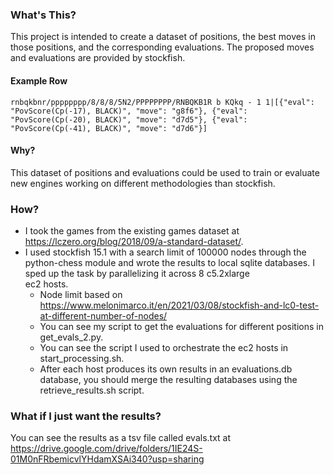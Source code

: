 ### What's This?

This project is intended to create a dataset of positions, the best moves in those positions,
and the corresponding evaluations. The proposed moves and evaluations are provided by stockfish.

#### Example Row
```
rnbqkbnr/pppppppp/8/8/8/5N2/PPPPPPPP/RNBQKB1R b KQkq - 1 1|[{"eval": "PovScore(Cp(-17), BLACK)", "move": "g8f6"}, {"eval": "PovScore(Cp(-20), BLACK)", "move": "d7d5"}, {"eval": "PovScore(Cp(-41), BLACK)", "move": "d7d6"}]
```

#### Why?

This dataset of positions and evaluations could be used to train or evaluate new engines working
on different methodologies than stockfish.

### How?

* I took the games from the existing games dataset at https://lczero.org/blog/2018/09/a-standard-dataset/. 
* I used stockfish 15.1 with a search limit of 100000 nodes through the python-chess module and 
wrote the results to local sqlite databases. I sped up the task by parallelizing it across 8 c5.2xlarge  
ec2 hosts.
  * Node limit based on https://www.melonimarco.it/en/2021/03/08/stockfish-and-lc0-test-at-different-number-of-nodes/
  * You can see my script to get the evaluations for different positions in get_evals_2.py.
  * You can see the script I used to orchestrate the ec2 hosts in start_processing.sh.
  * After each host produces its own results in an evaluations.db database, you should merge the
resulting databases using the retrieve_results.sh script.

### What if I just want the results?
You can see the results as a tsv file called evals.txt at https://drive.google.com/drive/folders/1IE24S-01M0nFRbemicvlYHdamXSAi340?usp=sharing

